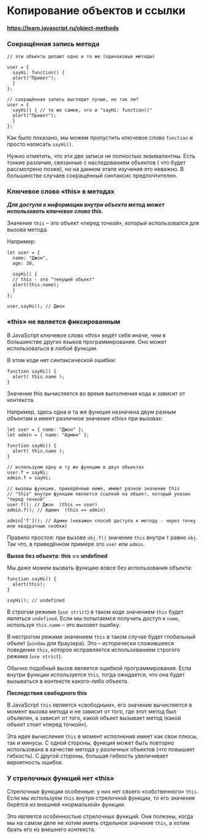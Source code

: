 # Копирование объектов и ссылки

#### https://learn.javascript.ru/object-methods

### Сокращённая запись метода

    // эти объекты делают одно и то же (одинаковые методы)
    
    user = {
      sayHi: function() {
      alert("Привет");
      }
    };
    
    // сокращённая запись выглядит лучше, не так ли?
    user = {
      sayHi() { // то же самое, что и "sayHi: function()"
      alert("Привет");
      }
    };

Как было показано, мы можем пропустить ключевое слово `function` и просто написать `sayHi()`.

Нужно отметить, что эти две записи не полностью эквивалентны. Есть тонкие различия, связанные с наследованием объектов (
что будет рассмотрено позже), но на данном этапе изучения это неважно. В большинстве случаев сокращённый синтаксис
предпочтителен.

### Ключевое слово «this» в методах

***Для доступа к информации внутри объекта метод может использовать ключевое слово this.***

Значение `this` – это объект «перед точкой», который использовался для вызова метода.

Например:

    let user = {
      name: "Джон",
      age: 30,
      
      sayHi() {
      // this - это "текущий объект"
      alert(this.name);
      }
    };
    
    user.sayHi(); // Джон

### «this» не является фиксированным

В JavaScript ключевое слово «this» ведёт себя иначе, чем в большинстве других языков программирования. Оно может
использоваться в любой функции.

В этом коде нет синтаксической ошибки:

    function sayHi() {
      alert( this.name );
    }

Значение this вычисляется во время выполнения кода и зависит от контекста.

Например, здесь одна и та же функция назначена двум разным объектам и имеет различное значение «this» при вызовах:

    let user = { name: "Джон" };
    let admin = { name: "Админ" };
    
    function sayHi() {
      alert( this.name );
    }
    
    // используем одну и ту же функцию в двух объектах
    user.f = sayHi;
    admin.f = sayHi;
    
    // вызовы функции, приведённые ниже, имеют разное значение this
    // "this" внутри функции является ссылкой на объект, который указан "перед точкой"
    user.f(); // Джон  (this == user)
    admin.f(); // Админ  (this == admin)
    
    admin['f'](); // Админ (неважен способ доступа к методу - через точку или квадратные скобки)

Правило простое: при вызове `obj.f()` значение `this` внутри `f` равно `obj`. Так что, в приведённом примере это `user`
или `admin`.

**Вызов без объекта: this == undefined**

Мы даже можем вызвать функцию вовсе без использования объекта:

    function sayHi() {
      alert(this);
    }

    sayHi(); // undefined

В строгом режиме (`use strict`) в таком коде значением `this` будет являться `undefined`. Если мы попытаемся получить
доступ к `name`, используя `this.name` – это вызовет ошибку.

В нестрогом режиме значением `this` в таком случае будет глобальный объект (`window` для браузера). Это – исторически
сложившееся поведение `this`, которое исправляется использованием строгого режима (`use strict`).

Обычно подобный вызов является ошибкой программирования. Если внутри функции используется `this`, тогда ожидается, что
она будет вызываться в контексте какого-либо объекта.

**Последствия свободного this**

В JavaScript `this` является «свободным», его значение вычисляется в момент вызова метода и не зависит от того, где этот
метод был объявлен, а зависит от того, какой объект вызывает метод (какой объект стоит «перед точкой»).

Эта идея вычисления `this` в момент исполнения имеет как свои плюсы, так и минусы. С одной стороны, функция может быть
повторно использована в качестве метода у различных объектов (что повышает гибкость). С другой стороны, большая гибкость
увеличивает вероятность ошибок.

### У стрелочных функций нет «this»

Стрелочные функции особенные: у них нет своего «собственного» `this`. Если мы используем `this` внутри стрелочной
функции, то его значение берётся из внешней «нормальной» функции.

Это является особенностью стрелочных функций. Они полезны, когда мы на самом деле не хотим иметь отдельное
значение `this`, а хотим брать его из внешнего контекста.

